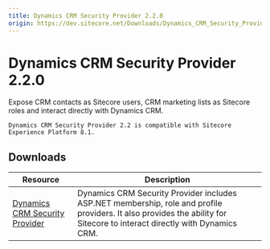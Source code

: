 ```yaml
---
title: Dynamics CRM Security Provider 2.2.0
origin: https://dev.sitecore.net/Downloads/Dynamics_CRM_Security_Provider/2_2/Dynamics_CRM_Security_Provider_2_2_0.aspx
---
```


# Dynamics CRM Security Provider 2.2.0

Expose CRM contacts as Sitecore users, CRM marketing lists as Sitecore roles and interact directly with Dynamics CRM.

`Dynamics CRM Security Provider 2.2 is compatible with Sitecore Experience Platform 8.1.`

## Downloads

 | Resource | Description |
 | --- | --- |
 | [Dynamics CRM Security Provider](https://sitecoredev.azureedge.net/~/media/BADE08B0A5744BB9AEFF87446E732876.ashx?date=20170401T002858) | Dynamics CRM Security Provider includes ASP.NET membership, role and profile providers. It also provides the ability for Sitecore to interact directly with Dynamics CRM. |